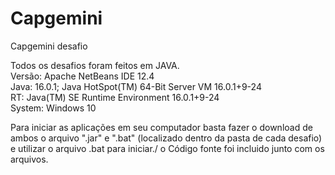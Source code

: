 # Capgemini
Capgemini desafio

Todos os desafios foram feitos em JAVA. \
Versão: Apache NetBeans IDE 12.4\
Java: 16.0.1; Java HotSpot(TM) 64-Bit Server VM 16.0.1+9-24\
RT: Java(TM) SE Runtime Environment 16.0.1+9-24\
System: Windows 10


Para iniciar as aplicações em seu computador basta fazer o download de ambos o arquivo ".jar" e ".bat" (localizado dentro da pasta de cada desafio) e utilizar o arquivo .bat para iniciar./
o Código fonte foi incluido junto com os arquivos.


